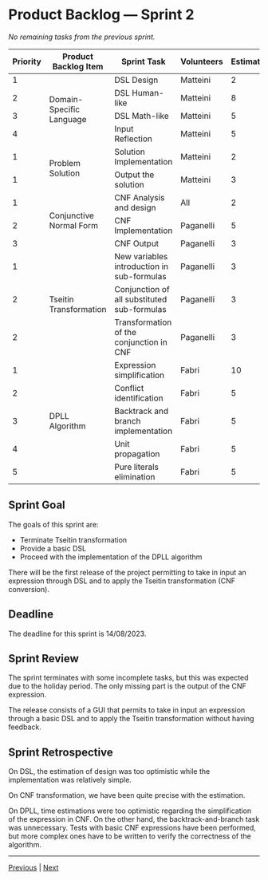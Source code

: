# Product Backlog — Sprint 2

_No remaining tasks from the previous sprint._

<table>
    <thead>
        <tr>
            <th>Priority</th>
            <th>Product Backlog Item</th>
            <th>Sprint Task</th>
            <th>Volunteers</th>
            <th>Estimation</th>
        </tr>
    </thead>
    <tbody>
        <tr>
            <td>1</td>
            <td rowspan="4">Domain-Specific Language</td>
            <td>DSL Design</td>
            <td>Matteini</td>
            <td>2</td>
        </tr>
        <tr>
            <td>2</td>
            <td>DSL Human-like</td>
            <td>Matteini</td>
            <td>8</td>
        </tr>
        <tr>
            <td>3</td>
            <td>DSL Math-like</td>
            <td>Matteini</td>
            <td>5</td>
        </tr>
        <tr>
            <td>4</td>
            <td>Input Reflection</td>
            <td>Matteini</td>
            <td>5</td>
        </tr>
        <tr>
            <td>1</td>
            <td rowspan="2">Problem Solution</td>
            <td>Solution Implementation</td>
            <td>Matteini</td>
            <td>2</td>
        </tr>
        <tr>
            <td>1</td>
            <td>Output the solution</td>
            <td>Matteini</td>
            <td>3</td>
        </tr>
        <tr>
            <td>1</td>
            <td rowspan="3">Conjunctive Normal Form</td>
            <td>CNF Analysis and design</td>
            <td>All</td>
            <td>2</td>
        </tr>
        <tr>
            <td>2</td>
            <td>CNF Implementation</td>
            <td>Paganelli</td>
            <td>5</td>
        </tr>
        <tr>
            <td>3</td>
            <td>CNF Output</td>
            <td>Paganelli</td>
            <td>3</td>
        </tr>
        <tr>
            <td>1</td>
            <td rowspan="3">Tseitin Transformation</td>
            <td>New variables introduction in sub-formulas</td>
            <td>Paganelli</td>
            <td>3</td>
        </tr>
        <tr>
            <td>2</td>
            <td>Conjunction of all substituted sub-formulas</td>
            <td>Paganelli</td>
            <td>3</td>
        </tr>
        <tr>
            <td>2</td>
            <td>Transformation of the conjunction in CNF</td>
            <td>Paganelli</td>
            <td>3</td>
        </tr>
        <tr>
            <td>1</td>
            <td rowspan="5">DPLL Algorithm</td>
            <td>Expression simplification</td>
            <td>Fabri</td>
            <td>10</td>
        </tr>
        <tr>
            <td>2</td>
            <td>Conflict identification</td>
            <td>Fabri</td>
            <td>5</td>
        </tr>
        <tr>
            <td>3</td>
            <td>Backtrack and branch implementation</td>
            <td>Fabri</td>
            <td>5</td>
        </tr>
        <tr>
            <td>4</td>
            <td>Unit propagation</td>
            <td>Fabri</td>
            <td>5</td>
        </tr>
        <tr>
            <td>5</td>
            <td>Pure literals elimination</td>
            <td>Fabri</td>
            <td>5</td>
        </tr>
    </tbody>
</table>

## Sprint Goal

The goals of this sprint are:

- Terminate Tseitin transformation
- Provide a basic DSL
- Proceed with the implementation of the DPLL algorithm

There will be the first release of the project permitting to take in input an expression through DSL and to apply the
Tseitin transformation (CNF conversion).

## Deadline

The deadline for this sprint is 14/08/2023.

## Sprint Review

The sprint terminates with some incomplete tasks, but this was expected due to the holiday period.
The only missing part is the output of the CNF expression.

The release consists of a GUI that permits to take in input an expression through a basic DSL and to apply the Tseitin
transformation without having feedback.

## Sprint Retrospective

On DSL, the estimation of design was too optimistic while the implementation was relatively simple.

On CNF transformation, we have been quite precise with the estimation.

On DPLL, time estimations were too optimistic regarding the simplification of the expression in CNF.
On the other hand, the backtrack-and-branch task was unnecessary.
Tests with basic CNF expressions have been performed, but more complex ones have to be written to verify the correctness
of the algorithm.

---
[Previous](1-product-backlog.md) | [Next](3-product-backlog.md)
